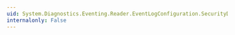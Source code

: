 ```yaml
---
uid: System.Diagnostics.Eventing.Reader.EventLogConfiguration.SecurityDescriptor
internalonly: False
---
```

